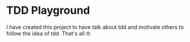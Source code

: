 # TDD Playground

I have created this project to have talk about tdd and motivate others to follow the idea of tdd.
That's all 🤓
